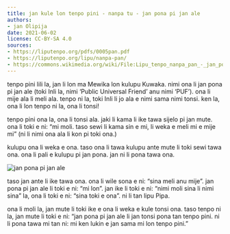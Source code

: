 ```yaml
---
title: jan kule lon tenpo pini - nanpa tu - jan pona pi jan ale
authors:
- jan Olipija
date: 2021-06-02
license: CC-BY-SA 4.0
sources:
- https://liputenpo.org/pdfs/0005pan.pdf
- https://liputenpo.org/lipu/nanpa-pan/
- https://commons.wikimedia.org/wiki/File:Lipu_tenpo_nanpa_pan_-_jan_pona_pi_jan_ale.png
---
```


tenpo pini lili la, jan li lon ma Mewika lon kulupu Kuwaka. nimi ona li jan pona pi jan ale (toki Inli la, nimi ‘Public Universal Friend’ anu nimi ‘PUF’). ona li mije ala li meli ala. tenpo ni la, toki Inli li jo ala e nimi sama nimi tonsi. ken la, ona li lon tenpo ni la, ona li tonsi!

tenpo pini ona la, ona li tonsi ala. jaki li kama li ike tawa sijelo pi jan mute. ona li toki e ni: “mi moli. taso sewi li kama sin e mi, li weka e meli mi e mije mi” (ni li nimi ona ala li kon pi toki ona.)

kulupu ona li weka e ona. taso ona li tawa kulupu ante mute li toki sewi tawa ona. ona li pali e kulupu pi jan pona. jan ni li pona tawa ona.

![jan pona pi jan ale](https://upload.wikimedia.org/wikipedia/commons/a/a9/Lipu_tenpo_nanpa_pan_-_jan_pona_pi_jan_ale.png)

taso jan ante li ike tawa ona. ona li wile sona e ni: “sina meli anu mije”. jan pona pi jan ale li toki e ni: “mi lon”. jan ike li toki e ni: “nimi moli sina li nimi sina” la, ona li toki e ni: “sina toki e ona”. ni li tan lipu Pipa.

ona li moli la, jan mute li toki ike e ona li weka e kule tonsi ona. taso tenpo ni la, jan mute li toki e ni: “jan pona pi jan ale li jan tonsi pona tan tenpo pini. ni li pona tawa mi tan ni: mi ken lukin e jan sama mi lon tenpo pini.”